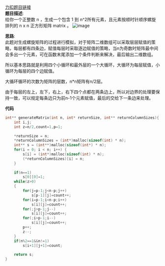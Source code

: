 [力扣题目链接](https://leetcode.cn/problems/spiral-matrix-ii/description/)\
__题目描述__:\
给你一个正整数 n ，生成一个包含 1 到 n^2所有元素，且元素按顺时针顺序螺旋排列的 n x n 正方形矩阵 matrix 。
![image](https://user-images.githubusercontent.com/84489567/199489845-3f8183c6-94f1-4256-9d07-c59e07adb572.png)


__思路__:\
此题对生成螺旋矩阵的过程进行模拟，对于矩阵二维数组可以采取层层赋值的策略，每层都有四条边，赋值每层时采取逐边赋值的策略，当n为奇数时矩阵最中间
会多出一个元素，可在函数末尾添加一个条件判断来解决，最后输出二维数组。

所以基本思路就是利用四个小循环和最外层的一个大循环，大循环为每层赋值，小循环为每层的四个边赋值。

大循环循环的次数为矩阵的层数，n*n矩阵有n/2层。

由于每层的左上，左下，右上，右下四个点都在两条边上，所以对边界的处理要保持一致，可以规定每条边只为前n-1个元素赋值，最后的交给下一条边来处理。

__代码__
```C
int** generateMatrix(int n, int* returnSize, int** returnColumnSizes){
    int i,j;
    int z=n/2,count=1,p=1;
    
    *returnSize = n;
    *returnColumnSizes = (int*)malloc(sizeof(int) * n);
    int** s = (int**)malloc(sizeof(int*) * n);
    for(i = 0; i < n; i++) {
        s[i] = (int*)malloc(sizeof(int) * n);
        (*returnColumnSizes)[i] = n;
    }
    
    if(n==1)
        s[0][0]=1;
    while(z>0)
    {
        for(j=p-1;j<n-p;j++)
            s[p-1][j]=count++;
        for(i=p-1;i<n-p;i++)
            s[i][j]=count++;
        for(;j>p-1;j--)
            s[i][j]=count++;
        for(;i>p-1;i--)
            s[i][j]=count++;
        p++;
        z--;
    }
    if(n%2==1&&n!=1)
        s[i+1][j+1]=count;
    
    return s;
}
```
